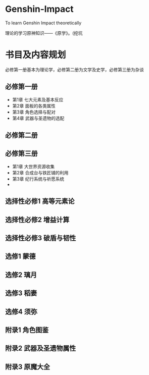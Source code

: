 # Genshin-Impact
To learn Genshin Impact theoretically

理论的学习原神知识——《原学》。(挖坑

# 书目及内容规划
必修第一册基本为理论学，必修第二册为文学及史学，必修第三册为杂谈
## 必修第一册
- 第1章 七大元素及基本反应
- 第2章 面板的各类属性
- 第3章 角色选择与配对
- 第4章 武器与圣遗物的选配
## 必修第二册
## 必修第三册
- 第1章 大世界资源收集
- 第2章 合成台与铁匠铺的利用
- 第3章 纪行系统与祈愿系统
- 
## 选择性必修1 高等元素论
## 选择性必修2 增益计算
## 选择性必修3 破盾与韧性
## 选修1 蒙德
## 选修2 璃月
## 选修3 稻妻
## 选修4 须弥
## 附录1 角色图鉴
## 附录2 武器及圣遗物属性
## 附录3 原魔大全
